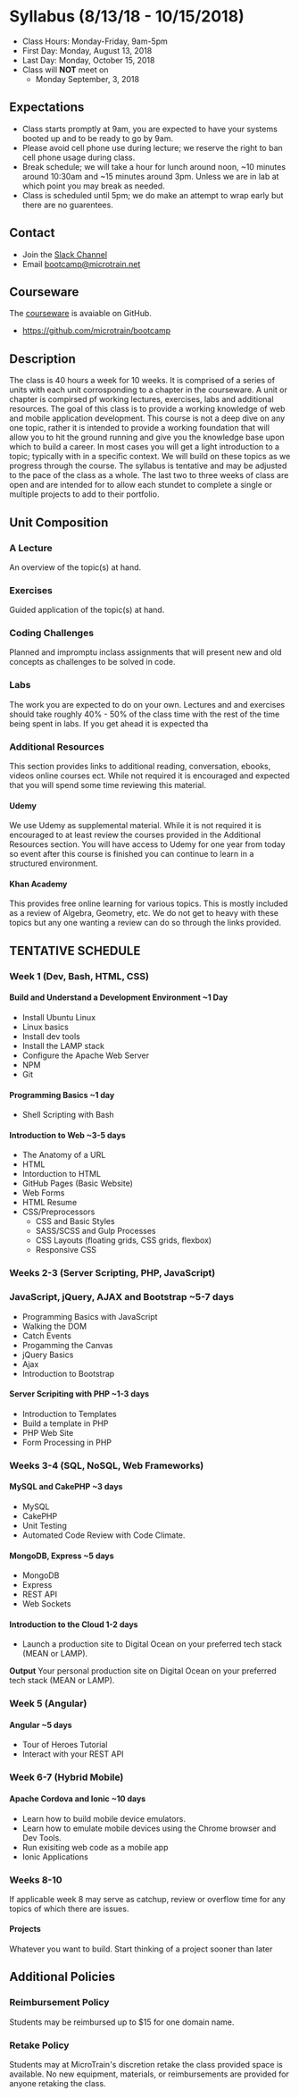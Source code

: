 # Syllabus (8/13/18 - 10/15/2018)

* Class Hours: Monday-Friday, 9am-5pm
* First Day: Monday, August 13, 2018
* Last Day: Monday, October 15, 2018
* Class will **NOT** meet on
  * Monday September, 3, 2018
 
 ## Expectations
* Class starts promptly at 9am, you are expected to have your systems booted up and to be ready to go by 9am. 
* Please avoid cell phone use during lecture; we reserve the right to ban cell phone usage during class.
* Break schedule; we will take a hour for lunch around noon, ~10 minutes around 10:30am and ~15 minutes around 3pm. Unless we are in lab at which point you may break as needed.
* Class is scheduled until 5pm; we do make an attempt to wrap early but there are no guarentees.
 
 ## Contact
* Join the [Slack Channel](https://join.slack.com/t/stack-x/shared_invite/enQtMzk3OTg3NzAzODc5LTA2NzA4M2FmZmFhN2EzMjhhNjhlOTE3ODVmODMyMTAwZWQ2MTRlNmU3MTYyM2Y4OTI2ODYwMjRiZTkyZjdkMGM)
* Email bootcamp@microtrain.net

## Courseware
The [courseware](https://github.com/microtrain/bootcamp) is avaiable on GitHub.
* https://github.com/microtrain/bootcamp

## Description 
The class is 40 hours a week for 10 weeks. It is comprised of a series of units with each unit corrosponding to a chapter in the courseware. A unit or chapter is compirsed pf working lectures, exercises, labs and additional resources. The goal of this class is to provide a working knowledge of web and mobile application development. This course is not a deep dive on any one topic, rather it is intended to provide a working foundation that will allow you to hit the ground running and give you the knowledge base upon which to build a career. In most cases you will get a light introduction to a topic; typically with in a specific context. We will build on these topics as we progress through the course. The syllabus is tentative and may be adjusted to the pace of the class as a whole. The last two to three weeks of class are open and are intended for to allow each stundet to complete a single or multiple projects to add to their portfolio.

## Unit Composition

### A Lecture
An overview of the topic(s) at hand.

### Exercises
Guided application of the topic(s) at hand.

### Coding Challenges
Planned and impromptu inclass assignments that will present new and old concepts as challenges to be solved in code.

### Labs
The work you are expected to do on your own. Lectures and and exercises should take roughly 40% - 50% of the class time with the rest of the time being spent in labs. If you get ahead it is expected tha

### Additional Resources
This section provides links to additional reading, conversation, ebooks, videos online courses ect. While not required it is encouraged and expected that you will spend some time reviewing this material.

#### Udemy
We use Udemy as supplemental material. While it is not required it is encouraged to at least review the courses provided in the Additional Resources section. You will have access to Udemy for one year from today so event after this course is finished you can continue to learn in a structured environment.

#### Khan Academy
This provides free online learning for various topics. This is mostly included as a review of Algebra, Geometry, etc. We do not get to heavy with these topics but any one wanting a review can do so through the links provided.

## TENTATIVE SCHEDULE

### Week 1 (Dev, Bash, HTML, CSS)

#### Build and Understand a Development Environment ~1 Day
* Install Ubuntu Linux
* Linux basics
* Install dev tools
* Install the LAMP stack
* Configure the Apache Web Server
* NPM
* Git

#### Programming Basics  ~1 day
* Shell Scripting with Bash

#### Introduction to Web  ~3-5 days
* The Anatomy of a URL
* HTML
 * Intorduction to HTML
 * GitHub Pages (Basic Website)
 * Web Forms
 * HTML Resume
* CSS/Preprocessors
  * CSS and Basic Styles 
  * SASS/SCSS and Gulp Processes
  * CSS Layouts (floating grids, CSS grids, flexbox) 
  * Responsive CSS

### Weeks 2-3 (Server Scripting, PHP, JavaScript)

### JavaScript, jQuery, AJAX and Bootstrap ~5-7 days
* Programming Basics with JavaScript
* Walking the DOM
* Catch Events
* Progamming the Canvas
* jQuery Basics
* Ajax
* Introduction to Bootstrap

#### Server Scripiting with PHP ~1-3 days
* Introduction to Templates
 * Build a template in PHP
 * PHP Web Site
 * Form Processing in PHP 

### Weeks 3-4 (SQL, NoSQL, Web Frameworks)

#### MySQL and CakePHP ~3 days
* MySQL
* CakePHP
* Unit Testing
* Automated Code Review with Code Climate.

#### MongoDB, Express ~5 days
* MongoDB
* Express
* REST API
* Web Sockets

#### Introduction to the Cloud 1-2 days
* Launch a production site to Digital Ocean on your preferred tech stack (MEAN or LAMP).

**Output**
Your personal production site on Digital Ocean on your preferred tech stack (MEAN or LAMP).

### Week 5 (Angular)

#### Angular ~5 days
* Tour of Heroes Tutorial
* Interact with your REST API

### Week 6-7 (Hybrid Mobile)

#### Apache Cordova and Ionic ~10 days
* Learn how to build mobile device emulators.
* Learn how to emulate mobile devices using the Chrome browser and Dev Tools.
* Run exisiting web code as a mobile app
* Ionic Applications

### Weeks 8-10
If applicable week 8 may serve as catchup, review or overflow time for any topics of which there are issues.

####  Projects
Whatever you want to build. Start thinking of a project sooner than later

## Additional Policies

### Reimbursement Policy
Students may be reimbursed up to $15 for one domain name.

### Retake Policy
Students may at MicroTrain's discretion retake the class provided space is available. No new equipment, materials, or reimbursements are provided for anyone retaking the class.



